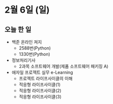 # 2월 6일 (일)

## 오늘 한 일

* 백준 온라인 져지
  * 2588번(Python)
  * 1330번(Python)
* 정보처리기사
  * 2과목 소프트웨어 개발(제품 소프트웨어 패키징 A)
* 애자일 프로젝트 실무 e-Learning
  * 프로젝트 라이프사이클의 이해
  * 적응형 라이프사이클(1)
  * 적응형 라이프사이클(2)
  * 적응형 라이프사이클(3)